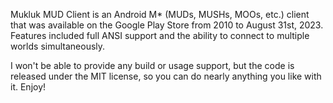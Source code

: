 Mukluk MUD Client is an Android M* (MUDs, MUSHs, MOOs, etc.) client that was available on the Google Play Store from 2010 to August 31st, 2023. Features included full ANSI support and the ability to connect to multiple worlds simultaneously. 

I won't be able to provide any build or usage support, but the code is released under the MIT license, so you can do nearly anything you like with it. Enjoy!
